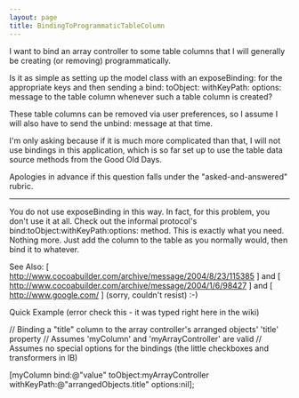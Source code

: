 ```yaml
---
layout: page
title: BindingToProgrammaticTableColumn
---
```




I want to bind an array controller to some table columns that I will generally be creating (or removing) programmatically.

Is it as simple as setting up the model class with an exposeBinding: for the appropriate keys and then sending a
bind: <binding> toObject: <my array controller> withKeyPath: <model key path> options: <options>
message to the table column whenever such a table column is created?

These table columns can be removed via user preferences, so I assume I will also have to send the unbind: message at that time.

I'm only asking because if it is much more complicated than that, I will not use bindings in this application, which is so far set up to use
the table data source methods from the Good Old Days.

Apologies in advance if this question falls under the "asked-and-answered" rubric.

----

You do not use exposeBinding in this way. In fact, for this problem, you don't use it at all. Check out the     <NSKeyValueBindingCreation> informal protocol's     bind:toObject:withKeyPath:options: method. This is exactly what you need. Nothing more. Just add the column to the table as you normally would, then bind it to whatever.

See Also: [ http://www.cocoabuilder.com/archive/message/2004/8/23/115385 ] and [ http://www.cocoabuilder.com/archive/message/2004/1/6/98427 ] and [ http://www.google.com/ ] (sorry, couldn't resist) :-)

Quick Example (error check this - it was typed right here in the wiki)

    
// Binding a "title" column to the array controller's arranged objects' 'title' property
// Assumes 'myColumn' and 'myArrayController' are valid
// Assumes no special options for the bindings (the little checkboxes and transformers in IB)

[myColumn bind:@"value" toObject:myArrayController 
                       withKeyPath:@"arrangedObjects.title" options:nil];

